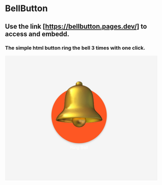 # BellButton 
## Use the link [https://bellbutton.pages.dev/] to access and embedd.
### The simple html button ring the bell 3 times with one click. 
![bell_screenshot](https://github.com/imranabeel/BellButton/blob/main/bell_screenshot.jpeg "Screenshot")
